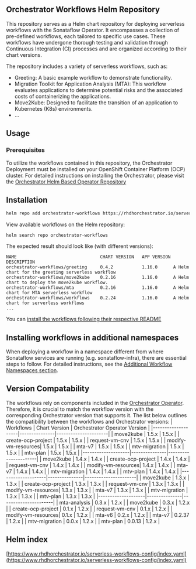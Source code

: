 ## Orchestrator Workflows Helm Repository

This repository serves as a Helm chart repository for deploying serverless workflows with the Sonataflow Operator. It encompasses a collection of pre-defined workflows, each tailored to specific use cases. These workflows have undergone thorough testing and validation through Continuous Integration (CI) processes and are organized according to their chart versions.

The repository includes a variety of serverless workflows, such as:

* Greeting: A basic example workflow to demonstrate functionality.
* Migration Toolkit for Application Analysis (MTA): This workflow evaluates applications to determine potential risks and the associated costs of containerizing the applications.
* Move2Kube: Designed to facilitate the transition of an application to Kubernetes (K8s) environments.
* ...
## Usage

### Prerequisites
To utilize the workflows contained in this repository, the Orchestrator Deployment must be installed on your OpenShift Container Platform (OCP) cluster. For detailed instructions on installing the Orchestrator, please visit the [Orchestrator Helm Based Operator Repository](https://www.rhdhorchestrator.io/orchestrator-go-operator/)

## Installation
```bash
helm repo add orchestrator-workflows https://rhdhorchestrator.io/serverless-workflows-config
```

View available workflows on the Helm repository:
```
helm search repo orchestrator-workflows
```

The expected result should look like (with different versions):
```
NAME                            	CHART VERSION	APP VERSION	DESCRIPTION                                      
orchestrator-workflows/greeting 	0.4.2        	1.16.0     	A Helm chart for the greeting serverless workflow
orchestrator-workflows/move2kube	0.2.16       	1.16.0     	A Helm chart to deploy the move2kube workflow.   
orchestrator-workflows/mta      	0.2.16       	1.16.0     	A Helm chart for MTA serverless workflow         
orchestrator-workflows/workflows	0.2.24       	1.16.0     	A Helm chart for serverless workflows
...
```

You can [install the workflows following their respective README](https://github.com/rhdhorchestrator/serverless-workflows-config/blob/main/docs/main/)

## Installing workflows in additional namespaces
When deploying a workflow in a namespace different from where Sonataflow services are running (e.g. sonataflow-infra), there are essential steps to follow. For detailed instructions, see the [Additional Workflow Namespaces section](https://github.com/rhdhorchestrator/orchestrator-go-operator/tree/main/docs/release-1.5?tab=readme-ov-file#additional-workflow-namespaces).

## Version Compatability
The workflows rely on components included in the [Orchestrator Operator](https://www.rhdhorchestrator.io/orchestrator-helm-operator/). Therefore, it is crucial to match the workflow version with the corresponding Orchestrator version that supports it. 
The list below outlines the compatibility between the workflows and Orchestrator versions:
| Workflows          | Chart Version | Orchestrator Operator Version |
|--------------------|---------------|----------------------|
| move2kube          | 1.5.x         | 1.5.x                |
| create-ocp-project | 1.5.x         | 1.5.x                |
| request-vm-cnv     | 1.5.x         | 1.5.x                |
| modify-vm-resources| 1.5.x         | 1.5.x                |
| mta-v7             | 1.5.x         | 1.5.x                |
| mtv-migration      | 1.5.x         | 1.5.x                |
| mtv-plan           | 1.5.x         | 1.5.x                |
|--------------------|---------------|----------------------|
| move2kube          | 1.4.x         | 1.4.x                |
| create-ocp-project | 1.4.x         | 1.4.x                |
| request-vm-cnv     | 1.4.x         | 1.4.x                |
| modify-vm-resources| 1.4.x         | 1.4.x                |
| mta-v7             | 1.4.x         | 1.4.x                |
| mtv-migration      | 1.4.x         | 1.4.x                |
| mtv-plan           | 1.4.x         | 1.4.x                |
|--------------------|---------------|----------------------|
| move2kube          | 1.3.x         | 1.3.x                |
| create-ocp-project | 1.3.x         | 1.3.x                |
| request-vm-cnv     | 1.3.x         | 1.3.x                |
| modify-vm-resources| 1.3.x         | 1.3.x                |
| mta-v7             | 1.3.x         | 1.3.x                |
| mtv-migration      | 1.3.x         | 1.3.x                |
| mtv-plan           | 1.3.x         | 1.3.x                |
|--------------------|---------------|----------------------|
| mta-analysis       | 0.3.x         | 1.2.x                |
| move2kube          | 0.3.x         | 1.2.x                |
| create-ocp-project | 0.1.x         | 1.2.x                |
| request-vm-cnv     | 0.1.x         | 1.2.x                |
| modify-vm-resources| 0.1.x         | 1.2.x                |
| mta-v6             | 0.2.x         | 1.2.x                |
| mta-v7             | 0.2.37         | 1.2.x                |
| mtv-migration      | 0.0.x         | 1.2.x                |
| mtv-plan           | 0.0.13         | 1.2.x                |


## Helm index
[https://www.rhdhorchestrator.io/serverless-workflows-config/index.yaml](https://www.rhdhorchestrator.io/serverless-workflows-config/index.yaml)
